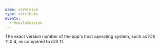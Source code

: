 ```yaml
---
name: osVersion
type: attribute
events:
  - MobileSession
---
```


The exact version number of the app's host operating system, such as iOS 11.0.4, as compared to iOS 11.